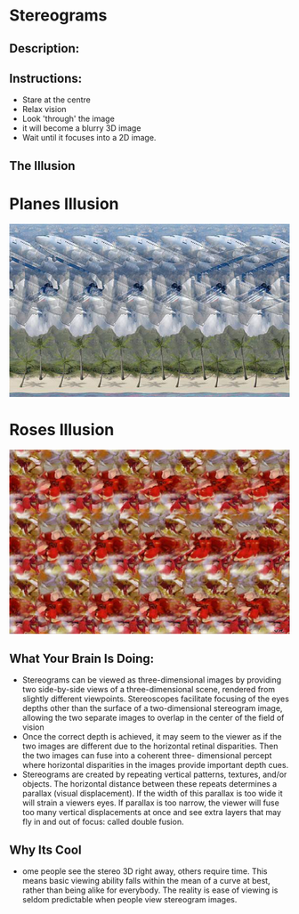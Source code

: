 # Stereograms 

## Description:

## Instructions: 

* Stare at the centre 
* Relax vision 
* Look 'through' the image 
* it will become a blurry 3D image
* Wait until it focuses into a 2D image. 



## The Illusion

# Planes Illusion 

![alt text](Planes.jpg "'Planes'")


# Roses Illusion 

![alt text](Roses.jpg "'Roses'")




## What Your Brain Is Doing: 

* Stereograms can be viewed as three-dimensional images by providing two side-by-side views of a three-dimensional scene, rendered from slightly different viewpoints. Stereoscopes facilitate focusing of the eyes depths other than the surface of a two-dimensional stereogram image, allowing the two separate images to overlap in the center of the field of vision
* Once the correct depth is achieved, it may seem to the viewer as if the two images are different due to the horizontal retinal disparities. Then the two images can fuse into a coherent three- dimensional percept where horizontal disparities in the images provide important depth cues.
* Stereograms are created by repeating vertical patterns, textures, and/or objects. The horizontal distance between these repeats determines a parallax (visual displacement). If the width of this parallax is too wide it will strain a viewers eyes. If parallax is too narrow, the viewer will fuse too many vertical displacements at once and see extra layers that may fly in and out of focus: called double fusion.

## Why Its Cool

* ome people see the stereo 3D right away, others require time.  This means basic viewing ability falls within the mean of a curve at best, rather than being alike for everybody. The reality is ease of viewing is seldom predictable when people view stereogram images.

